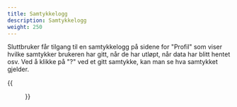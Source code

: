 ```yaml
---
title: Samtykkelogg
description: Samtykkelogg 
weight: 250
---
```



Sluttbruker får tilgang til en samtykkelogg på sidene for "Profil" som viser hvilke samtykker brukeren har gitt, når
de har utløpt, når data har blitt hentet osv. Ved å klikke på "?" ved et gitt samtykke, kan man se hva samtykket gjelder.  


{{<figure src="samtykkelogg1.png" title="Samtykkelogg" >}}

